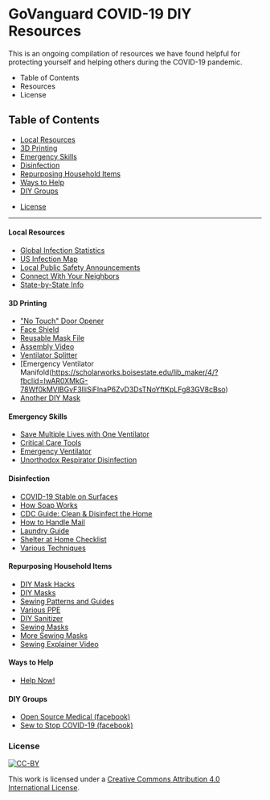 # GoVanguard COVID-19 DIY Resources

This is an ongoing compilation of resources we have found helpful for protecting yourself and helping others during the COVID-19 pandemic. 

* Table of Contents
* Resources
* License

## Table of Contents


  * [Local Resources](#Local-Resources)
  * [3D Printing](#3D-Printing)
  * [Emergency Skills](Emergency-Skills)
  * [Disinfection](#Disinfection)
  * [Repurposing Household Items](#Repurposing-Household-Items)
  * [Ways to Help](#Ways-to-Help)
  * [DIY Groups](DIY-Groups)
  - [License](#license)

---------------------------------------------------------------------------------------------------------------------------------------

#### Local Resources

  * [Global Infection Statistics](https://gisanddata.maps.arcgis.com/apps/opsdashboard/index.html#/bda7594740fd40299423467b48e9ecf6)
  * [US Infection Map](https://infection2020.com/)
  * [Local Public Safety Announcements](https://www.nixle.com/)
  * [Connect With Your Neighbors](https://nextdoor.com/)
  * [State-by-State Info](http://covid-19.gloriahansen.com/)
  
#### 3D Printing

  * ["No Touch" Door Opener](https://www.dominiceggbeer.com/downloads)
  * [Face Shield](https://www.youmagine.com/designs/protective-visor-by-3dverkstan)
  * [Reusable Mask File](https://www.thingiverse.com/thing:4235063?fbclid=IwAR3TcVb5SJUC2KaYLFKNxETmE-xQ-P5qbBKJ-FuGVR8NjnWGUwzbeEWS1TY)
  * [Assembly Video](https://www.youtube.com/watch?v=Rc_4Vu1-SrY&feature=youtu.be)
  * [Ventilator Splitter](http://ventsplitter.org/)
  * [Emergency Ventilator Manifold(https://scholarworks.boisestate.edu/lib_maker/4/?fbclid=IwAR0XMkG-78Wf0kMVlBGvF3lliSiFlnaP6ZvD3DsTNoYftKpLFg83GV8cBso)
  * [Another DIY Mask](https://www.thingiverse.com/thing:4237783)
  
#### Emergency Skills
  
  * [Save Multiple Lives with One Ventilator](https://www.youtube.com/watch?v=uClq978oohY&feature=youtu.be)
  * [Critical Care Tools](https://www.diymed.org/critical-care)
  * [Emergency Ventilator](https://e-vent.mit.edu/)
  * [Unorthodox Respirator Disinfection](https://docs.google.com/document/d/1_5uL12mWD1y_6FXn3x67ldBO_UHYzVbV1MOqO2ska-A/edit?usp=sharing)
  
  
#### Disinfection

  * [COVID-19 Stable on Surfaces](https://www.nih.gov/news-events/news-releases/new-coronavirus-stable-hours-surfaces)
  * [How Soap Works](https://www.futurity.org/how-does-soap-work-2311052/)
  * [CDC Guide: Clean & Disinfect the Home](https://www.cdc.gov/coronavirus/2019-ncov/prevent-getting-sick/disinfecting-your-home.html?CDC_AA_refVal=https%3A%2F%2Fwww.cdc.gov%2Fcoronavirus%2F2019-ncov%2Fprepare%2Fdisinfecting-your-home.html)
  * [How to Handle Mail](https://www.cornwallnewswatch.com/2020/03/17/covid-19-how-do-you-handle-your-mail/)
  * [Laundry Guide](https://kmph.com/news/local/how-to-wash-your-clothing-properly-to-make-sure-the-coronavirus-doesnt-linger)
  * [Shelter at Home Checklist](https://www.vox.com/future-perfect/2020/3/19/21177527/coronavirus-guide-shelter-at-home-preparedness)
  * [Various Techniques](https://www.diymed.org/decontamination)

#### Repurposing Household Items

  * [DIY Mask Hacks](https://themaskpros.com/)
  * [DIY Masks](https://www.washingtonpost.com/outlook/2020/03/28/masks-all-coronavirus/)
  * [Sewing Patterns and Guides](http://covid-19.gloriahansen.com/sewing.php)
  * [Various PPE](https://www.diymed.org/ppe)
  * [DIY Sanitizer](https://www.who.int/gpsc/5may/Guide_to_Local_Production.pdf)
  * [Sewing Masks](https://www.joann.com/make-to-give-response/)
  * [More Sewing Masks](https://drive.google.com/file/d/100uwoZA9n8DAObuylXZ67wbtnp8QaVPN/edit)
  * [Sewing Explainer Video](https://vimeo.com/399324367)
  
  
#### Ways to Help
  
  * [Help Now!](https://forge.medium.com/what-you-can-actually-do-to-help-right-now-91afb961cdca)

#### DIY Groups
  
  * [Open Source Medical (facebook)](https://www.facebook.com/groups/opensourcecovid19medicalsupplies/)
  * [Sew to Stop COVID-19 (facebook)](https://www.facebook.com/groups/sewtostopcovid19)
  
  ### License

[![CC-BY](https://mirrors.creativecommons.org/presskit/buttons/88x31/svg/by.svg)](https://creativecommons.org/licenses/by/4.0/)

This work is licensed under a [Creative Commons Attribution 4.0 International License](https://creativecommons.org/licenses/by/4.0/).

  
